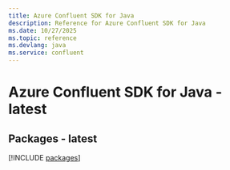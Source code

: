 ```yaml
---
title: Azure Confluent SDK for Java
description: Reference for Azure Confluent SDK for Java
ms.date: 10/27/2025
ms.topic: reference
ms.devlang: java
ms.service: confluent
---
```

# Azure Confluent SDK for Java - latest
## Packages - latest
[!INCLUDE [packages](confluent-index.md)]